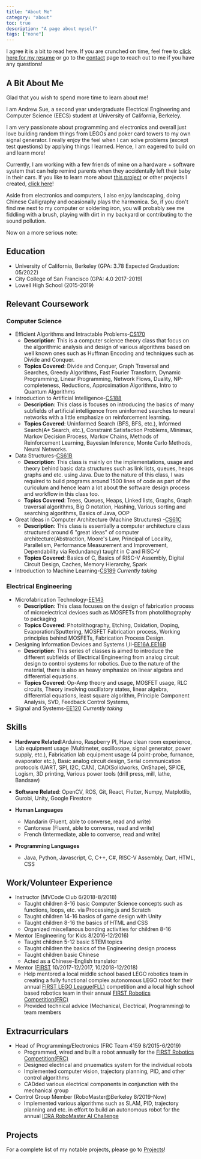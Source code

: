 ```yaml
---
title: "About Me"
category: "about"
toc: true
description: "A page about myself"
tags: ["none"]
---
```


I agree it is a bit to read here. If you are crunched on time, feel free to [click here for my resume](../../resume/) or go to the [contact](../Contact/) page to reach out to me if you have any questions!

## A Bit About Me
Glad that you wish to spend more time to learn about me! 

I am Andrew Sue, a second year undergraduate Electrical Engineering and Computer Science (EECS) student at University of California, Berkeley. 

I am very passionate about programming and electronics and overall just love building random things from LEGOs and poker card towers to my own signal generator. I really enjoy the feel when I can solve problems (except test questions) by applying things I learned. Hence, I am eagered to build on and learn more!

Currently, I am working with a few friends of mine on a hardware + software system that can help remind parents when they accidentally left their baby in their cars. If you like to learn more about [this project](../projects/HIP/) or other projects I created, [click here](../../projects/)!

Aside from electronics and computers, I also enjoy landscaping, doing Chinese Calligraphy and ocasionally plays the harmonica. So, if you don't find me next to my computer or soldering iron, you will probably see me fiddling with a brush, playing with dirt in my backyard or contributing to the sound pollution.

Now on a more serious note:

## Education
* University of California, Berkeley (GPA: 3.78 Expected Graduation: 05/2022)
* City College of San Francisco (GPA: 4.0 2017-2019)
* Lowell High School (2015-2019)

## Relevant Coursework

### Computer Science
* Efficient Algorithms and Intractable Problems-[CS170](https://www2.eecs.berkeley.edu/Courses/CS170/)
  * **Description**: This is a computer science theory class that focus on the algorithmic analysis and design of various algorithms based on well known ones such as Huffman Encoding and techniques such as Divide and Conquer.
  * **Topics Covered**: Divide and Conquer, Graph Traversal and Searches, Greedy Algorithms, Fast Fourier Transform, Dynamic Programming, Linear Programming, Network Flows, Duality, NP-completeness, Reductions, Approximation Algorithms, Intro to Quantum Algorithms
* Introduction to Artificial Intelligence-[CS188](https://www2.eecs.berkeley.edu/Courses/CS188/)
  * **Description**: This class is focuses on introducing the basics of many subfields of artificial intelligence from uninformed searches to neural networks with a little emphasize on reinforcement learning.
  * **Topics Covered**: Uninformed Search (BFS, BFS, etc.), Informed Search(A* Search, etc.), Constraint Satisfaction Problems, Minimax, Markov Decision Process, Markov Chains, Methods of Reinforcement Learning, Bayesian Inference, Monte Carlo Methods, Neural Networks.
* Data Structures-[CS61B](https://www2.eecs.berkeley.edu/Courses/CS61B/)
  * **Description**: This class is mainly on the implementations, usage and theory behind basic data structures such as link lists, queues, heaps graphs and etc. using Java. Due to the nature of this class, I was required to build programs around 1500 lines of code as part of the curiculum and hence learn a lot about the software design process and workflow in this class too.
  * **Topics Covered**: Trees, Queues, Heaps, Linked lists, Graphs, Graph traversal algorithms, Big O notation, Hashing, Various sorting and searching algorithms, Basics of Java, OOP
* Great Ideas in Computer Architecture (Machine Structures) -[CS61C](https://www2.eecs.berkeley.edu/Courses/CS61C/)
  * **Description**: This class is essentially a computer architecture class structured around 6 "great ideas" of computer architecture(Abstraction, Moore's Law, Principal of Locality, Parallelism, Performance Measurement and Improvement, Dependability via Redundancy) taught in C and RISC-V 
  * **Topics Covered**: Basics of C, Basics of RISC-V Assembly, Digital Circuit Design, Caches, Memory Hierarchy, Spark 
* Introduction to Machine Learning-[CS189](https://www2.eecs.berkeley.edu/Courses/CS189/)    _Currently taking_
### Electrical Engineering
* Microfabrication Technology-[EE143](https://www2.eecs.berkeley.edu/Courses/EE143/)
  * **Description**: This class focuses on the design of fabrication process of microelectrical devices such as MOSFETs from photolithography to packaging
  * **Topics Covered**: Photolithography, Etching, Oxidation, Doping, Evaporation/Sputtering, MOSFET Fabrication process, Working principles behind MOSFETs, Fabrication Process Design. 
* Designing Information Devices and Systems I,II-[EE16A](https://www2.eecs.berkeley.edu/Courses/EE16A/),[EE16B](https://www2.eecs.berkeley.edu/Courses/EE16B/)
  * **Description**: This series of classes is aimed to introduce the different subfields of Electrical Engineering from analog circuit design to control systems for robotics. Due to the nature of the material, there is also an heavy emphasize on linear algebra and differential equations.
  * **Topics Covered**: Op-Amp theory and usage, MOSFET usage, RLC circuits, Theory involving oscillatory states, linear algebra, differential equations, least square algorithm, Principle Component Analysis, SVD, Feedback Control Systems, 
* Signal and Systems-[EE120](https://www2.eecs.berkeley.edu/Courses/EE120/)    _Currently taking_

## Skills
 
* **Hardware Related**:Arduino, Raspberry PI, Have clean room experience, Lab equipment usage (Multimeter, oscillosope, signal generator, power supply, etc.), Fabrication lab equipment usage (4 point-probe, furnance, evaporator etc.), Basic analog circuit design, Serial communication protocols (UART, SPI, I2C, CAN), CAD(Solidworks, OnShape), SPICE, Logism, 3D printing, Various power tools (drill press, mill, lathe, Bandsaw)

* **Software Related**: OpenCV, ROS, Git, React, Flutter, Numpy, Matplotlib, Gurobi, Unity, Google Firestore

* **Human Languages**
  * Mandarin (Fluent, able to converse, read and write)
  * Cantonese (Fluent, able to converse, read and write)
  * French (Intermediate, able to converse, read and write)
  
* **Programming Languages**
  * Java, Python, Javascript, C, C++, C#, RISC-V Assembly, Dart, HTML, CSS

## Work/Volunteer Experience
* Instructor (MVCode Club 6/2018-8/2018)
  * Taught children 8-16 basic Computer Science concepts such as functions, loops, etc. via Processing.js and Scratch
  * Taught children 14-16 basics of game design with Unity
  * Taught children 8-16 the basics of HTML and CSS
  * Organized miscellanous bonding activities for children 8-16
* Mentor (Engineering for Kids  8/2016-12/2016)
  * Taught children 5-12 basic STEM topics
  * Taught children the basics of the Engineering design process
  * Taught children basic Chinese
  * Acted as a Chinese-English translator
* Mentor ([FIRST](https://www.firstinspires.org/) 10/2017-12/2017, 10/2018-12/2018)
  * Help mentored a local middle school based LEGO robotics team in creating a fully functional complex autonomous LEGO robot for their annual [FIRST LEGO League(FLL)](https://www.firstinspires.org/robotics/fll) competition and a local high school based robotics team in their annual [FIRST Robotics Competition(FRC)](https://www.firstinspires.org/robotics/frc)
  * Provided technical advice (Mechanical, Electrical, Programming) to team members
## Extracurriculars
* Head of Programming/Electronics (FRC Team 4159  8/2015-6/2019)
  * Programmed, wired and built a robot annually for the [FIRST Robotics Competition(FRC)](https://www.firstinspires.org/robotics/frc)
  * Designed electrical and pnuematics system for the individual robots
  * Implemented computer vision, trajectory planning, PID, and other control algorithms
  * CADded various electrical components in conjunction with the mechanical group
* Control Group Member (RoboMaster@Berkeley 8/2019-Now)
  * Implemented various algorithms such as SLAM, PID, trajectory planning and etc. in effort to build an autonomous robot for the annual [ICRA  RoboMaster AI Challenge](https://www.robomaster.com/en-US/robo/icra)
## Projects 
For a complete list of my notable projects, please go to [Projects](../../projects/)!